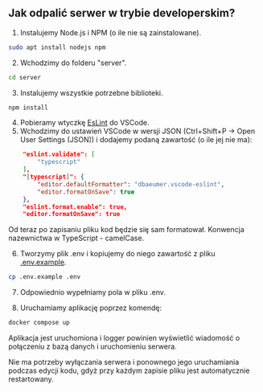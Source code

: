 
## Jak odpalić serwer w trybie developerskim?

1. Instalujemy Node.js i NPM (o ile nie są zainstalowane).
```bash
sudo apt install nodejs npm
```
2. Wchodzimy do folderu "server".
```bash
cd server
```
3. Instalujemy wszystkie potrzebne biblioteki.
```bash
npm install
```
4. Pobieramy wtyczkę [EsLint](https://marketplace.visualstudio.com/items?itemName=dbaeumer.vscode-eslint) do VSCode.
5. Wchodzimy do ustawień VSCode w wersji JSON (Ctrl+Shift+P -> Open User Settings (JSON)) i dodajemy podaną zawartość (o ile jej nie ma):
```json
    "eslint.validate": [
        "typescript"
    ],
    "[typescript]": {
        "editor.defaultFormatter": "dbaeumer.vscode-eslint",
        "editor.formatOnSave": true
    },
    "eslint.format.enable": true,
    "editor.formatOnSave": true
```
Od teraz po zapisaniu pliku kod będzie się sam formatował.
Konwencja nazewnictwa w TypeScript - camelCase.

6. Tworzymy plik .env i kopiujemy do niego zawartość z pliku [.env.example](server/.env.example).
```bash
cp .env.example .env
```
7. Odpowiednio wypełniamy pola w pliku .env.

8. Uruchamiamy aplikację poprzez komendę:
```bash
docker compose up
```

Aplikacja jest uruchomiona i logger powinien wyświetlić wiadomość o połączeniu z bazą danych i uruchomieniu serwera.

Nie ma potrzeby wyłączania serwera i ponownego jego uruchamiania podczas edycji kodu, gdyż przy każdym zapisie pliku jest automatycznie restartowany.
